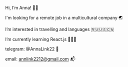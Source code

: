 Hi, I’m Anna! 👩🏼 

I'm looking for a remote job in a multicultural company 🌏

I’m interested in travelling and languages 🇷🇺🇺🇸🇨🇳 

I’m currently learning React.js 👩🏼‍💻 

telegram: @AnnaLink22 📩

email: annlink2212@gmail.com 📬
